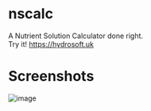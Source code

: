 # nscalc

A Nutrient Solution Calculator done right.\
Try it! https://hydrosoft.uk


# Screenshots
![image](https://user-images.githubusercontent.com/86890989/153818651-38fa1936-614b-4dea-82c5-c208ed424af2.png)
